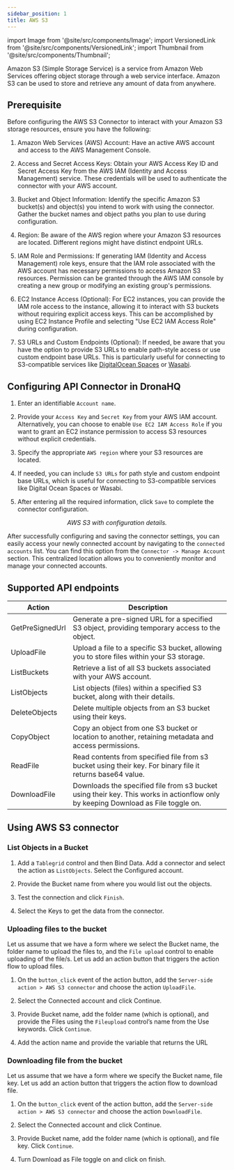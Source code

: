 ```yaml
---
sidebar_position: 1
title: AWS S3
---
```

import Image from '@site/src/components/Image';
import VersionedLink from '@site/src/components/VersionedLink';
import Thumbnail from '@site/src/components/Thumbnail';

Amazon S3 (Simple Storage Service) is a service from Amazon Web Services offering object storage through a web service interface. Amazon S3 can be used to store and retrieve any amount of data from anywhere. 

## Prerequisite

Before configuring the AWS S3 Connector to interact with your Amazon S3 storage resources, ensure you have the following:

1. Amazon Web Services (AWS) Account: Have an active AWS account and access to the AWS Management Console.

2. Access and Secret Access Keys: Obtain your AWS Access Key ID and Secret Access Key from the AWS IAM (Identity and Access Management) service. These credentials will be used to authenticate the connector with your AWS account.

3. Bucket and Object Information: Identify the specific Amazon S3 bucket(s) and object(s) you intend to work with using the connector. Gather the bucket names and object paths you plan to use during configuration.

4. Region: Be aware of the AWS region where your Amazon S3 resources are located. Different regions might have distinct endpoint URLs.

5. IAM Role and Permissions: If generating IAM (Identity and Access Management) role keys, ensure that the IAM role associated with the AWS account has necessary permissions to access Amazon S3 resources. Permission can be granted through the AWS IAM console by creating a new group or modifying an existing group's permissions.

6. EC2 Instance Access (Optional): For EC2 instances, you can provide the IAM role access to the instance, allowing it to interact with S3 buckets without requiring explicit access keys. This can be accomplished by using EC2 Instance Profile and selecting "Use EC2 IAM Access Role" during configuration.

7. S3 URLs and Custom Endpoints (Optional): If needed, be aware that you have the option to provide S3 URLs to enable path-style access or use custom endpoint base URLs. This is particularly useful for connecting to S3-compatible services like [DigitalOcean Spaces](https://www.digitalocean.com/products/spaces) or [Wasabi](https://wasabi.com/s3-compatible-cloud-storage/).

## Configuring API Connector in DronaHQ

1. Enter an identifiable `Account name`.

2. Provide your `Access Key` and `Secret Key` from your AWS IAM account. Alternatively, you can choose to enable `Use EC2 IAM Access Role` if you want to grant an EC2 instance permission to access S3 resources without explicit credentials.

3. Specify the appropriate `AWS region` where your S3 resources are located.

4. If needed, you can include `S3 URLs` for path style and custom endpoint base URLs, which is useful for connecting to S3-compatible services like Digital Ocean Spaces or Wasabi.

5. After entering all the required information, click `Save` to complete the connector configuration.

<figure>
  <Thumbnail src="/img/reference/connectors/awss3/details.png" alt="AWS S3 with configuration details." />
  <figcaption align = "center"><i>AWS S3 with configuration details.</i></figcaption>
</figure>

After successfully configuring and saving the connector settings, you can easily access your newly connected account by navigating to the `connected accounts` list. You can find this option from the `Connector -> Manage Account` section. This centralized location allows you to conveniently monitor and manage your connected accounts.

## Supported API endpoints

| Action            | Description                                                                                           |
|-------------------|-------------------------------------------------------------------------------------------------------|
| GetPreSignedUrl   | Generate a pre-signed URL for a specified S3 object, providing temporary access to the object.     |
| UploadFile        | Upload a file to a specific S3 bucket, allowing you to store files within your S3 storage.          |
| ListBuckets       | Retrieve a list of all S3 buckets associated with your AWS account.                                 |
| ListObjects       | List objects (files) within a specified S3 bucket, along with their details.                        |
| DeleteObjects     | Delete multiple objects from an S3 bucket using their keys.                                         |
| CopyObject        | Copy an object from one S3 bucket or location to another, retaining metadata and access permissions. |
| ReadFile        | Read contents from specified file from s3 bucket using their key. For binary file it returns base64 value. |
| DownloadFile        | Downloads the specified file from s3 bucket using their key. This works in actionflow only by keeping Download as File toggle on. |


## Using AWS S3 connector

### List Objects in a Bucket

1. Add a `Tablegrid` control and then Bind Data. Add a connector and select the action as `ListObjects`. Select the Configured account.

2. Provide the Bucket name from where you would list out the objects. 

<figure>
  <Thumbnail src="/img/reference/connectors/awss3/listobj.jpeg" alt="Listing Objects" />
</figure>

3. Test the connection and click `Finish`.

4. Select the Keys to get the data from the connector.

### Uploading files to the bucket

Let us assume that we have a form where we select the Bucket name, the folder name to upload the files to, and the `File upload` control to enable uploading of the file/s. Let us add an action button that triggers the action flow to upload files.

1. On the `button_click` event of the action button, add the `Server-side action > AWS S3 connector` and choose the action `UploadFile`.

2. Select the Connected account and click Continue.

3. Provide Bucket name, add the folder name (which is optional), and provide the Files using the `Fileupload` control’s name from the Use keywords. Click `Continue`.

<figure>
  <Thumbnail src="/img/reference/connectors/awss3/upload.jpeg" alt="Listing Objects" />
</figure>

4. Add the action name and provide the variable that returns the URL

<figure>
  <Thumbnail src="/img/reference/connectors/awss3/res.jpeg" alt="Listing Objects" />
</figure>

### Downloading file from the bucket

Let us assume that we have a form where we specify the Bucket name, file key. Let us add an action button that triggers the action flow to download file.

1. On the `button_click` event of the action button, add the `Server-side action > AWS S3 connector` and choose the action `DownloadFile`.

2. Select the Connected account and click Continue.

3. Provide Bucket name, add the folder name (which is optional), and file key. Click `Continue`.

<figure>
  <Thumbnail src="/img/reference/connectors/awss3/downloadFileDetails.png" alt="Download File" />
</figure>

4. Turn Download as File toggle on and click on finish.

<figure>
  <Thumbnail src="/img/reference/connectors/awss3/downloadFile.png" alt="Download as a File toggle" />
</figure>
